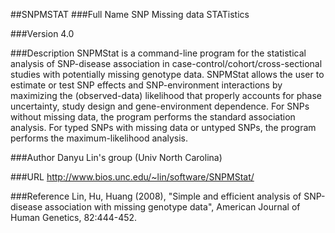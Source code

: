 ##SNPMSTAT
###Full Name
SNP Missing data STATistics

###Version
4.0

###Description
SNPMStat is a command-line program for the statistical analysis of SNP-disease association in case-control/cohort/cross-sectional studies with potentially missing genotype data. SNPMStat allows the user to estimate or test SNP effects and SNP-environment interactions by maximizing the (observed-data) likelihood that properly accounts for phase uncertainty, study design and gene-environment dependence. For SNPs without missing data, the program performs the standard association analysis. For typed SNPs with missing data or untyped SNPs, the program performs the maximum-likelihood analysis.

###Author
Danyu Lin's group (Univ North Carolina)

###URL
http://www.bios.unc.edu/~lin/software/SNPMStat/

###Reference
Lin, Hu, Huang (2008), "Simple and efficient analysis of SNP-disease association with missing genotype data", American Journal of Human Genetics, 82:444-452.


